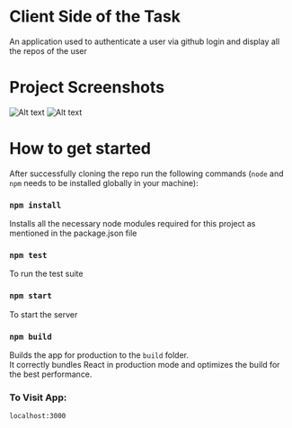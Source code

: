 # Client Side of the Task

An application used to authenticate a user via github login and display all the repos of the user

# Project Screenshots

![Alt text](/public/assets/image1.jpg?raw=true "Login Page")
![Alt text](/public/assets/image2.jpg?raw=true "Repos Page")

# How to get started

After successfully cloning the repo run the following commands (`node` and `npm` needs to be installed globally in your machine):

### `npm install`

Installs all the necessary node modules required for this project as mentioned in the package.json file

### `npm test`

To run the test suite

### `npm start`

To start the server

### `npm build`

Builds the app for production to the `build` folder.\
It correctly bundles React in production mode and optimizes the build for the best performance.

### To Visit App:

`localhost:3000`
